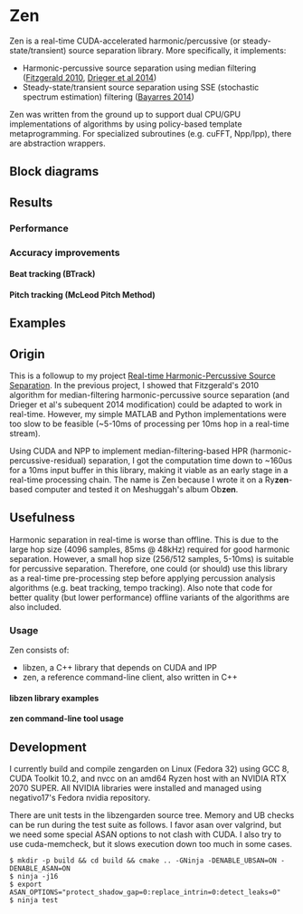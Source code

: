 # Zen

Zen is a real-time CUDA-accelerated harmonic/percussive (or steady-state/transient) source separation library. More specifically, it implements:
* Harmonic-percussive source separation using median filtering ([Fitzgerald 2010](http://dafx10.iem.at/papers/DerryFitzGerald_DAFx10_P15.pdf), [Drieger et al 2014](https://archives.ismir.net/ismir2014/paper/000127.pdf))
* Steady-state/transient source separation using SSE (stochastic spectrum estimation) filtering ([Bayarres 2014](https://iie.fing.edu.uy/publicaciones/2014/Iri14/Iri14.pdf))

Zen was written from the ground up to support dual CPU/GPU implementations of algorithms by using policy-based template metaprogramming. For specialized subroutines (e.g. cuFFT, Npp/Ipp), there are abstraction wrappers.

## Block diagrams

## Results

### Performance

### Accuracy improvements

#### Beat tracking (BTrack)

#### Pitch tracking (McLeod Pitch Method)

## Examples

## Origin

This is a followup to my project [Real-time Harmonic-Percussive Source Separation](https://github.com/sevagh/Real-Time-HPSS). In the previous project, I showed that Fitzgerald's 2010 algorithm for median-filtering harmonic-percussive source separation (and Drieger et al's subequent 2014 modification) could be adapted to work in real-time. However, my simple MATLAB and Python implementations were too slow to be feasible (~5-10ms of processing per 10ms hop in a real-time stream).

Using CUDA and NPP to implement median-filtering-based HPR (harmonic-percussive-residual) separation, I got the computation time down to ~160us for a 10ms input buffer in this library, making it viable as an early stage in a real-time processing chain. The name is Zen because I wrote it on a Ry**zen**-based computer and tested it on Meshuggah's album Ob**zen**.

## Usefulness

Harmonic separation in real-time is worse than offline. This is due to the large hop size (4096 samples, 85ms @ 48kHz) required for good harmonic separation. However, a small hop size (256/512 samples, 5-10ms) is suitable for percussive separation. Therefore, one could (or should) use this library as a real-time pre-processing step before applying percussion analysis algorithms (e.g. beat tracking, tempo tracking). Also note that code for better quality (but lower performance) offline variants of the algorithms are also included.

### Usage

Zen consists of:
* libzen, a C++ library that depends on CUDA and IPP
* zen, a reference command-line client, also written in C++

#### libzen library examples

#### zen command-line tool usage

## Development

I currently build and compile zengarden on Linux (Fedora 32) using GCC 8, CUDA Toolkit 10.2, and nvcc on an amd64 Ryzen host with an NVIDIA RTX 2070 SUPER. All NVIDIA libraries were installed and managed using negativo17's Fedora nvidia repository.

There are unit tests in the libzengarden source tree. Memory and UB checks can be run during the test suite as follows. I favor asan over valgrind, but we need some special ASAN options to not clash with CUDA. I also try to use cuda-memcheck, but it slows execution down too much in some cases.

```
$ mkdir -p build && cd build && cmake .. -GNinja -DENABLE_UBSAN=ON -DENABLE_ASAN=ON
$ ninja -j16
$ export ASAN_OPTIONS="protect_shadow_gap=0:replace_intrin=0:detect_leaks=0"
$ ninja test
```
